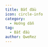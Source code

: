 ```yaml
---
title: Bắt đầu
icon: circle-info
category:
  - Hướng dẫn
tag:
  - Bắt đầu
author: QweRez
---
```


<AutoCatalog />
